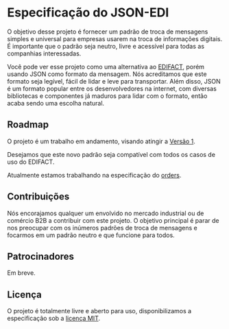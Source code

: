 # Especificação do JSON-EDI

O objetivo desse projeto é fornecer um padrão de troca de mensagens simples e universal para empresas usarem na troca de informações digitais. É importante que o padrão seja neutro, livre e acessível para todas as companhias interessadas.

Você pode ver esse projeto como uma alternativa ao [EDIFACT](https://www.unece.org/cefact/edifact/welcome.html), porém usando JSON como formato da mensagem. Nós acreditamos que este formato seja legível, fácil de lidar e leve para transportar. Além disso, JSON é um formato popular entre os desenvolvedores na internet, com diversas bibliotecas e componentes já maduros para lidar com o formato, então acaba sendo uma escolha natural.

## Roadmap

O projeto é um trabalho em andamento, visando atingir a [Versão 1](https://github.com/json-edi/spec/milestone/1).

Desejamos que este novo padrão seja compatível com todos os casos de uso do EDIFACT.

Atualmente estamos trabalhando na especificação do [orders](pt-BR/orders.md).

## Contribuições

Nós encorajamos qualquer um envolvido no mercado industrial ou de comércio B2B a contribuir com este projeto. O objetivo principal é parar de nos preocupar com os inúmeros padrões de troca de mensagens e focarmos em um padrão neutro e que funcione para todos.

## Patrocinadores

Em breve.

## Licença

O projeto é totalmente livre e aberto para uso, disponibilizamos a especificação sob a [licença MIT](LICENSE).
